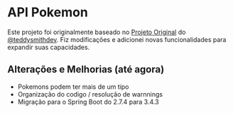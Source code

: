 # API Pokemon

Este projeto foi originalmente baseado no [Projeto Original](https://github.com/teddysmithdev/pokemon-review-springboot) do [@teddysmithdev](https://github.com/teddysmithdev). Fiz modificações e adicionei novas funcionalidades para expandir suas capacidades.

## Alterações e Melhorias (até agora)
- Pokemons podem ter mais de um tipo
- Organização do codigo / resolução de warnnings
- Migração para o Spring Boot do 2.7.4 para 3.4.3